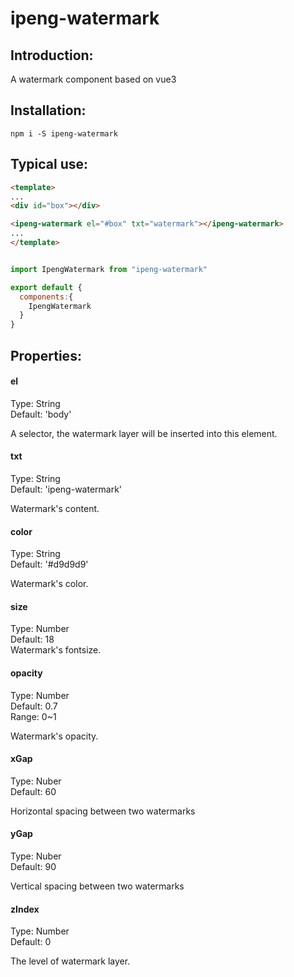 # ipeng-watermark

## Introduction:
A watermark component based on vue3

## Installation:
```
npm i -S ipeng-watermark
```

##  Typical use:
``` html
<template>
...
<div id="box"></div>

<ipeng-watermark el="#box" txt="watermark"></ipeng-watermark>
...
</template>
```

``` js

import IpengWatermark from "ipeng-watermark"

export default {
  components:{
    IpengWatermark
  }
}

```

## Properties:

#### el
Type: String<br>
Default: 'body'<br>

A selector, the watermark layer will be inserted into this element.

#### txt
Type: String<br>
Default: 'ipeng-watermark'<br>

Watermark's content.

#### color
Type: String<br>
Default: '#d9d9d9'<br>

Watermark's color.

#### size
Type: Number<br>
Default: 18<br>
Watermark's fontsize.

#### opacity
Type: Number<br>
Default: 0.7<br>
Range: 0~1<br>

Watermark's opacity.

#### xGap
Type: Nuber<br>
Default: 60<br>

Horizontal spacing between two watermarks

#### yGap
Type: Nuber<br>
Default: 90<br>

Vertical spacing between two watermarks

#### zIndex
Type: Number<br>
Default: 0<br>

The level of watermark layer.




